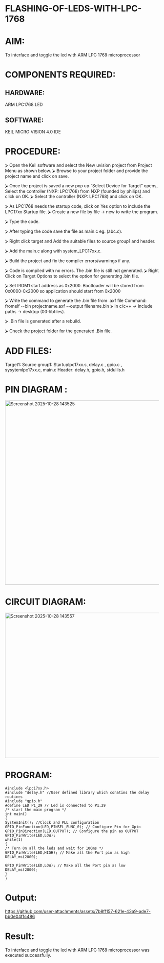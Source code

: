 # FLASHING-OF-LEDS-WITH-LPC-1768

# AIM: 
   To interface and toggle the led with ARM LPC 1768 microprocessor           
           
# COMPONENTS REQUIRED:
##  HARDWARE:
ARM LPC1768
LED
## SOFTWARE:
KEIL MICRO VISION 4.0 IDE

# PROCEDURE:
⮚	Open the Keil software and select the New uvision project from Project Menu as shown below.
⮚	Browse to your project folder and provide the project name and click on save.

⮚	Once the project is saved a new pop up “Select Device for Target” opens, Select the controller (NXP: LPC1768) from NXP (founded by philips) and click on OK.
⮚	Select the controller (NXP: LPC1768) and click on OK.

⮚	As LPC1768 needs the startup code, click on Yes option to include the LPC17xx Startup file.
⮚	Create a new file by file → new to write the program.

⮚	Type the code.

⮚	After typing the code save the file as main.c eg. (abc.c).

⮚	Right click target and Add the suitable files to source group1 and header.
 
⮚	Add the main.c along with system_LPC17xx.c.

⮚	Build the project and fix the compiler errors/warnings if any.

⮚	Code is compiled with no errors. The .bin file is still not generated.
⮚	Right Click on Target Options to select the option for generating .bin file.

⮚	Set IROM1 start address as 0x2000. Bootloader will be stored from 0x0000-0x2000 so application should start from 0x2000

⮚	Write	the	command	to	generate	the .bin file	from
.axf file 
Command: fromelf --bin projectname.axf --output filename.bin
⮚	in c/c++ → include paths → desktop (00-libfiles).

⮚	.Bin file is generated after a rebuild.

⮚	Check the project folder for the generated .Bin file.

# ADD FILES:

Target1:
Source group1:
Startuplpc17xx.s, delay.c , gpio.c , sysytemlpc17xx.c, main.c
Header:
delay.h, gpio.h, stdulils.h
 
# PIN DIAGRAM :

 <img width="894" height="601" alt="Screenshot 2025-10-28 143525" src="https://github.com/user-attachments/assets/85e891c0-5f17-472e-ad6b-e607ffed6d11" />


# CIRCUIT DIAGRAM:
 
 <img width="861" height="474" alt="Screenshot 2025-10-28 143557" src="https://github.com/user-attachments/assets/ca8fe3e9-0287-4bd3-83eb-f6b47dd57df1" />

# PROGRAM:
```
#include <lpc17xx.h> 
#include "delay.h" //User defined library which conatins the delay routines 
#include "gpio.h" 
#define LED P1_29 // Led is connected to P1.29 
/* start the main program */ 
int main() 
{ 
SystemInit(); //Clock and PLL configuration 
GPIO_PinFunction(LED,PINSEL_FUNC_0); // Configure Pin for Gpio 
GPIO_PinDirection(LED,OUTPUT); // Configure the pin as OUTPUT 
GPIO_PinWrite(LED,LOW); 
while(1) 
{ 
/* Turn On all the leds and wait for 100ms */ 
GPIO_PinWrite(LED,HIGH); // Make all the Port pin as high 
DELAY_ms(2000); 
 
GPIO_PinWrite(LED,LOW); // Make all the Port pin as low 
DELAY_ms(2000); 
} 
} 

```

# Output:


https://github.com/user-attachments/assets/7b8ff157-621e-43a9-ade7-bb0e04f1c486


# Result:
To interface and toggle the led with ARM LPC 1768 microprocessor  was executed successfully.



